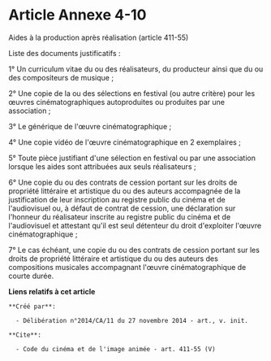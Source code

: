 # Article Annexe 4-10

Aides à la production après réalisation (article 411-55) 

Liste des documents justificatifs : 

1° Un curriculum vitae du ou des réalisateurs, du producteur ainsi que du ou des compositeurs de musique ; 

2° Une copie de la ou des sélections en festival (ou autre critère) pour les œuvres cinématographiques autoproduites ou
produites par une association ; 

3° Le générique de l'œuvre cinématographique ; 

4° Une copie vidéo de l'œuvre cinématographique en 2 exemplaires ; 

5° Toute pièce justifiant d'une sélection en festival ou par une association lorsque les aides sont attribuées aux seuls
réalisateurs ; 

6° Une copie du ou des contrats de cession portant sur les droits de propriété littéraire et artistique du ou des auteurs
accompagnée de la justification de leur inscription au registre public du cinéma et de l'audiovisuel ou, à défaut de contrat
de cession, une déclaration sur l'honneur du réalisateur inscrite au registre public du cinéma et de l'audiovisuel et
attestant qu'il est seul détenteur du droit d'exploiter l'œuvre cinématographique ; 

7° Le cas échéant, une copie du ou des contrats de cession portant sur les droits de propriété littéraire et artistique du ou
des auteurs des compositions musicales accompagnant l'œuvre cinématographique de courte durée.

**Liens relatifs à cet article**

	**Créé par**:

	  - Délibération n°2014/CA/11 du 27 novembre 2014 - art., v. init.

	**Cite**:

	  - Code du cinéma et de l'image animée - art. 411-55 (V)
